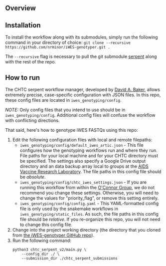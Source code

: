 ## Overview

## Installation

To install the workflow along with its submodules, simply run the following command in your directory of choice:
	```
	git clone --recursive https://github.com/nrminor/iWES-genotyper.git .
	```

The `--recursive` flag is necessary to pull the git submodule [serpent](https://github.com/DABAKER165/chtc_serpent_v2) along with the rest of the repo.

## How to run

The CHTC serpent workflow manager, developed by [David A. Baker](https://github.com/DABAKER165), allows extremely precise, case-specific configuration with JSON files. In this repo, these config files are located in `iwes_genotyping/config`.

_NOTE:_ Only config files that you intend to use should be in `iwes_genotyping/config`. Additional config files will confuse the workflow with conflicting directions.

That said, here's how to genotype iWES FASTQs using this repo:
1. Edit the following configuration files with local and remote filepaths:
	- `iwes_genotyping/config/default_iwes_artic.json` - This file configures how the genotyping workflows run and where they run. File paths for your local machine and for your CHTC directory must be specified. The settings also specify a Google Drive output directory and an data backup array local to groups at the [AIDS Vaccine Research Laboratory](https://dholk.primate.wisc.edu/wiki/home/page.view?name=home_index). The file paths in this config file should be _absolute_.
	- `iwes_genotyping/config/chtc_iwes_settings.json` - If you are running this workflow from within the [O'Connor Group](https://github.com/dholab), we do not recommend you change these settings. Otherwise, you will need to change the values for "priority_flag", or remove this setting entirely.
	- `iwes_genotyping/config/config.yaml` - This YAML-formatted config file is only used by the snakemake workflows in `iwes_genotyping/static_files`. As such, the file paths in this config file should be _relative_. If you re-organize this repo, you will not need to change this config file.
2. Change into the project working directory (the directory that you cloned from [the iWES-genotyper GitHub repo](https://github.com/nrminor/iWES-genotyper)).
3. Run the following command:
	```
	python3 chtc_serpent_v2/main.py \
		--config_dir ./ \
		--submission_dir ./chtc_serpent_submissions
	```

